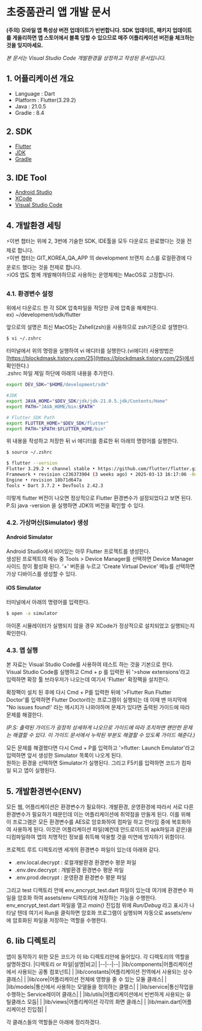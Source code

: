 # 초중품관리 앱 개발 문서
**(주의) 모바일 앱 특성상 버전 업데이트가 빈번합니다. SDK 업데이트, 패키지 업데이트를 게을리하면 앱 스토어에서 블록 당할 수 있으므로 매주 어플리케이션 버전을 체크하는 것을 잊지마세요.**  

*본 문서는 Visual Studio Code 개발환경을 상정하고 작성된 문서입니다.*

## 1. 어플리케이션 개요
- Language : Dart
- Platform : Flutter(3.29.2)
- Java : 21.0.5
- Gradle : 8.4

## 2. SDK
- [Flutter](https://docs.flutter.dev/release/archive)
- [JDK](https://www.oracle.com/kr/java/technologies/downloads/#java21)
- [Gradle](https://services.gradle.org/distributions/gradle-8.4-all.zip)

## 3. IDE Tool
- [Android Studio](https://developer.android.com/studio?hl=ko)
- [XCode](https://apps.apple.com/us/app/xcode/id497799835?mt=12)
- [Visual Studio Code](https://code.visualstudio.com/download)

## 4. 개발환경 세팅
⚡️이번 챕터는 위에 2, 3번에 기술한 SDK, IDE툴을 모두 다운로드 완료했다는 것을 전제로 합니다.  
⚡️이번 챕터는 GIT_KOREA_QA_APP 의 development 브랜치 소스를 로컬환경에 다운로드 했다는 것을 전제로 합니다.  
⚡️iOS 앱도 함께 개발해야하므로 사용하는 운영체제는 MacOS로 고정합니다.

### 4.1. 환경변수 설정
위에서 다운로드 한 각 SDK 압축파일을 적당한 곳에 압축을 해제한다.  
ex) ~/development/sdk/flutter

앞으로의 설명은 최신 MacOS는 Zshell(zsh)을 사용하므로 zsh기준으로 설명한다.  
```bash
$ vi ~/.zshrc
```
터미널에서 위의 명령을 실행하여 vi 에디터를 실행한다.(vi에디터 사용방법은 [https://blockdmask.tistory.com/25](https://blockdmask.tistory.com/25)에서 확인한다.)  
.zshrc 파일 제일 하단에 아래의 내용을 추가한다.
```sh
export DEV_SDK="$HOME/development/sdk"

#JDK
export JAVA_HOME="$DEV_SDK/jdk/jdk-21.0.5.jdk/Contents/Home"
export PATH="JAVA_HOME/bin:$PATH"

# Flutter SDK Path
export FLUTTER_HOME="$DEV_SDK/flutter"
export PATH="$PATH:$FLUTTER_HOME/bin"
```
위 내용을 작성하고 저장한 뒤 vi 에디터를 종료한 뒤 아래의 명령어를 실행한다.
```bash
$ source ~/.zshrc
```
```bash
$ flutter --version
Flutter 3.29.2 • channel stable • https://github.com/flutter/flutter.git
Framework • revision c236373904 (3 weeks ago) • 2025-03-13 16:17:06 -0400
Engine • revision 18b71d647a
Tools • Dart 3.7.2 • DevTools 2.42.3
```
이렇게 flutter 버전이 나오면 정상적으로 Flutter 환경변수가 설정되었다고 보면 된다.  
P.S) java -version 을 실행하면 JDK의 버전을 확인할 수 있다.


### 4.2. 가상머신(Simulator) 생성
#### Android Simulator
Android Studio에서 비어있는 아무 Flutter 프로젝트를 생성한다.  
생성된 프로젝트의 메뉴 중 Tools > Device Manager를 선택하면 Device Manager 사이드 창이 활성화 된다. '+' 버튼을 누르고 'Create Virtual Device' 메뉴를 선택하면 가상 디바이스를 생성할 수 있다.

#### iOS Simulator
터미널에서 아래의 명령어를 입력한다.
```bash
$ open -a simulator
```
아이폰 시뮬레이터가 실행되지 않을 경우 XCode가 정상적으로 설치되었고 실행되는지 확인한다.

### 4.3. 앱 실행
본 자료는 Visual Studio Code를 사용하여 테스트 하는 것을 기본으로 한다.  
Visual Studio Code를 실행하고 Cmd + p 를 입력한 뒤 '>show extensions'라고 입력하면 확장 툴 브라우저가 나오는데 여기서 'Flutter' 확장팩을 설치한다.

확장팩이 설치 된 후에 다시 Cmd + P를 입력한 뒤에 '>Flutter Run Flutter Doctor'를 입력하면 Flutter Doctor라는 프로그램이 실행되는 데 이때 맨 마지막에 "No issues found!' 라는 메시지가 나와야하며 문제가 있다면 출력된 가이드에 따라 문제를 해결한다.  

*(P.S: 출력된 가이드가 굉장히 상세하게 나오므로 가이드에 따라 조치하면 왠만한 문제는 해결할 수 있다. 이 가이드 문서에서 누락된 부분도 해결할 수 있도록 가이드 해준다.)*

모든 문제를 해결했다면 다시 Cmd + P를 입력하고 '>flutter: Launch Emulator'라고 입력하면 앞서 생성한 Simulator 목록이 나오게 된다.  
원하는 환경을 선택하면 Simulator가 실행된다. 그리고 F5키를 입력하면 코드가 컴파일 되고 앱이 실행된다.

## 5. 개발환경변수(ENV)
모든 웹, 어플리케이션은 환경변수가 필요하다. 개발환경, 운영환경에 따라서 서로 다른 환경변수가 필요하기 때문인데 이는 어플리케이션에 취약점을 만들게 된다. 이를 위해 이 프로그램은 모든 환경변수를 AES로 암호화하여 컴파일 하고 런타임 중에 복호화하여 사용하게 된다. 이것은 어플리케이션 파일(예컨데 안드로이드의 apk파일과 같은)을 디컴파일하여 앱의 치명적인 정보를 취득해 악용할 것을 미연에 방지하기 위함이다.

프로젝트 루트 디렉토리엔 세개의 환경변수 파일이 있는데 아래와 같다.
- .env.local.decrypt : 로컬개발환경 환경변수 평문 파일
- .env.dev.decrypt : 개발환경 환경변수 평문 파일
- .env.prod.decrypt : 운영환경 환경변수 평문 파일

그리고 test 디렉토리 안에 env_encrypt_test.dart 파일이 있는데 여기에 환경변수 파일을 암호화 하여 assets/env 디렉토리에 저장하는 기능을 수행한다. env_encrypt_test.dart 파일을 열고 *main()* 진입점 위에 *Run/Debug* 라고 표시가 나타날 텐데 여기서 Run을 클릭하면 암호화 프로그램이 실행되며 자동으로 assets/env에 암호화된 파일을 저장하는 역할을 수행한다.

## 6. lib 디렉토리
앱이 동작하기 위한 모든 코드가 이 lib 디렉토리안에 들어있다. 각 디렉토리의 역할을 설명하겠다.
|디렉토리 or 파일|설명|비고|
|--|--|--|
|lib/components|어플리케이션에서 사용되는 공통 컴포넌트|  |
|lib/constants|어플리케이션 전역에서 사용되는 상수 클래스|  |
|lib/core|어플리케이션 전체에 영향을 줄 수 있는 모듈 클래스|  |
|lib/models|통신에서 사용하는 모델들을 정의하는 클랠스|  |
|lib/service|통신작업을 수행하는 Service레이어 클래스|  |
|lib/utils|어플리케이션에서 빈번하게 사용되는 유틸클래스 모듬|  |
|lib/views|어플리케이션 각각의 화면 클래스|  |
|lib/main.dart|어플리케이션 진입점|   |

각 클래스들의 역할들은 아래에 정리하겠다.

